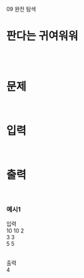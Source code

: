 09 완전 탐색
# 판다는 귀여워워
<br>
<br>

# 문제 
<br>

# 입력
<br>

# 출력
<br>

### 예시1
입력  
10 10 2  
3 3  
5 5  
<br>

출력  
4  
<br>
